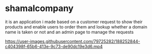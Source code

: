 # shamalcompany

it is an application i made based on a customer request to show their products and enable users to order them and lookup whether a domain name is taken or not and an admin page to manage the requests


https://user-images.githubusercontent.com/79725282/188252844-c404398f-65b6-413e-9c73-de90dc19e3d6.mp4

